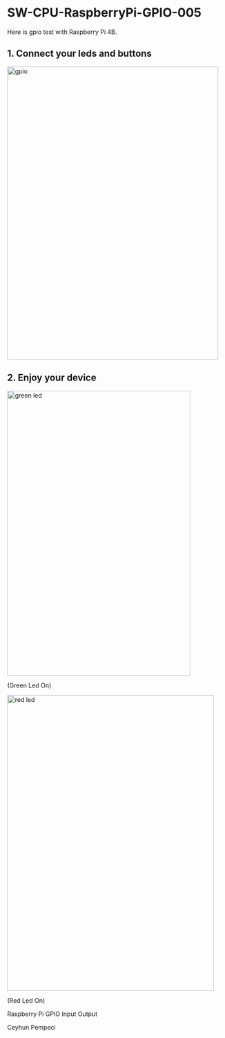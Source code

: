 # SW-CPU-RaspberryPi-GPIO-005

Here is gpio test with Raspberry Pi 4B.

## 1. Connect your leds and buttons

<img width="489" height="678" alt="gpio" src="https://github.com/user-attachments/assets/53de4602-85e9-4a8a-83c4-bfd8c8e281a7" />

## 2. Enjoy your device

<img width="424" height="659" alt="green led" src="https://github.com/user-attachments/assets/0d4fc2e4-1815-49b9-95f1-9e71bb0a663a" />

(Green Led On)

<img width="479" height="684" alt="red led" src="https://github.com/user-attachments/assets/73512e2e-f06a-4450-bda1-ef5756e19c8f" />

(Red Led On)

Raspberry Pi GPIO Input Output

Ceyhun Pempeci
